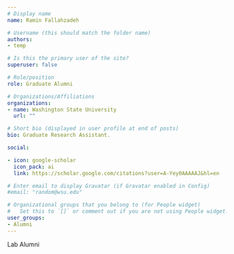 ```yaml
---
# Display name
name: Ramin Fallahzadeh

# Username (this should match the folder name)
authors:
- temp

# Is this the primary user of the site?
superuser: false

# Role/position
role: Graduate Alumni

# Organizations/Affiliations
organizations:
- name: Washington State University
  url: ""

# Short bio (displayed in user profile at end of posts)
bio: Graduate Research Assistant.

social:

- icon: google-scholar
  icon_pack: ai
  link: https://scholar.google.com/citations?user=A-Yey0AAAAAJ&hl=en

# Enter email to display Gravatar (if Gravatar enabled in Config)
#email: "random@wsu.edu"

# Organizational groups that you belong to (for People widget)
#   Set this to `[]` or comment out if you are not using People widget.
user_groups:
- Alumni
---
```

Lab Alumni
